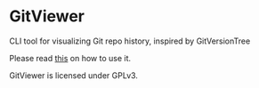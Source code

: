 # GitViewer
CLI tool for visualizing Git repo history, inspired by GitVersionTree

Please read [this](http://getmeaningful.com/tools/2016/09/05/GitViewer-better-history.html) on how to use it.

GitViewer is licensed under GPLv3.
